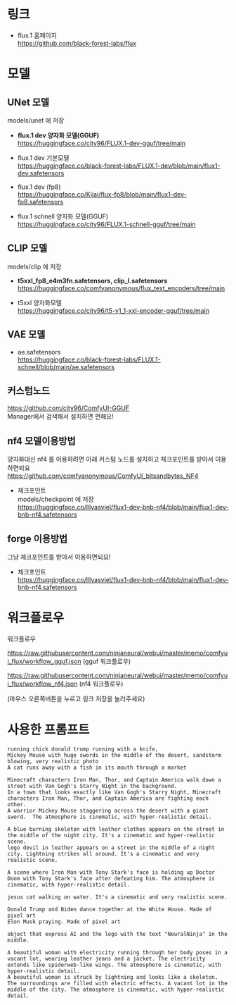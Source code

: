 
# 링크

* flux.1 홈페이지  
  <https://github.com/black-forest-labs/flux>


# 모델 

## UNet 모델  
  models/unet 에 저장

  * **flux.1 dev 양자화 모델(GGUF)**  
    <https://huggingface.co/city96/FLUX.1-dev-gguf/tree/main>

  * flux.1 dev 기본모델  
    <https://huggingface.co/black-forest-labs/FLUX.1-dev/blob/main/flux1-dev.safetensors>  

  * flux.1 dev (fp8)  
    <https://huggingface.co/Kijai/flux-fp8/blob/main/flux1-dev-fp8.safetensors>  

  * flux.1 schnell 양자화 모델(GGUF)  
    <https://huggingface.co/city96/FLUX.1-schnell-gguf/tree/main>

## CLIP 모델  
  models/clip 에 저장

  * **t5xxl_fp8_e4m3fn.safetensors, clip_l.safetensors**  
    <https://huggingface.co/comfyanonymous/flux_text_encoders/tree/main>  

  * t5xxl 양자화모델  
    <https://huggingface.co/city96/t5-v1_1-xxl-encoder-gguf/tree/main>

## VAE 모델

  * ae.safetensors  
    <https://huggingface.co/black-forest-labs/FLUX.1-schnell/blob/main/ae.safetensors>


## 커스텀노드

  <https://github.com/city96/ComfyUI-GGUF>  
  Manager에서 검색해서 설치하면 편해요!


## nf4 모델이용방법

  양자화대신 nf4 를 이용하려면 아래 커스텀 노드를 설치하고 체크포인트를 받아서 이용하면되요  
  <https://github.com/comfyanonymous/ComfyUI_bitsandbytes_NF4>  

  * 체크포인트  
    models/checkpoint 에 저장  
    <https://huggingface.co/lllyasviel/flux1-dev-bnb-nf4/blob/main/flux1-dev-bnb-nf4.safetensors>


## forge 이용방법
  
  그냥 체크포인트를 받아서 이용하면되요!  

  * 체크포인트  
    <https://huggingface.co/lllyasviel/flux1-dev-bnb-nf4/blob/main/flux1-dev-bnb-nf4.safetensors>



# 워크플로우

워크플로우

<https://raw.githubusercontent.com/ninjaneural/webui/master/memo/comfyui_flux/workflow_gguf.json> (gguf 워크플로우)

<https://raw.githubusercontent.com/ninjaneural/webui/master/memo/comfyui_flux/workflow_nf4.json> (nf4 워크플로우)

(마우스 오른쪽버튼을 누르고 링크 저장을 눌러주세요)


# 사용한 프롬프트

```
running chick donald trump running with a knife, 
Mickey Mouse with huge swords in the middle of the desert, sandstorm blowing, very realistic photo
A cat runs away with a fish in its mouth through a market

Minecraft characters Iron Man, Thor, and Captain America walk down a street with Van Gogh's Starry Night in the background.
In a town that looks exactly like Van Gogh's Starry Night, Minecraft characters Iron Man, Thor, and Captain America are fighting each other.
A warrior Mickey Mouse staggering across the desert with a giant sword.  The atmosphere is cinematic, with hyper-realistic detail.

A blue burning skeleton with leather clothes appears on the street in the middle of the night city. It's a cinematic and hyper-realistic scene.
lego devil in leather appears on a street in the middle of a night city. Lightning strikes all around. It's a cinematic and very realistic scene.

A scene where Iron Man with Tony Stark's face is holding up Doctor Doom with Tony Stark's face after defeating him. The atmosphere is cinematic, with hyper-realistic detail.

jesus cat walking on water. It's a cinematic and very realistic scene.

Donald Trump and Biden dance together at the White House. Made of pixel art
Elon Musk praying. Made of pixel art

object that express AI and the logo with the text "NeuralNinja" in the middle.

A beautiful woman with electricity running through her body poses in a vacant lot, wearing leather jeans and a jacket. The electricity extends like spiderweb-like wings. The atmosphere is cinematic, with hyper-realistic detail.
A beautiful woman is struck by lightning and looks like a skeleton. The surroundings are filled with electric effects. A vacant lot in the middle of the city. The atmosphere is cinematic, with hyper-realistic detail.

```